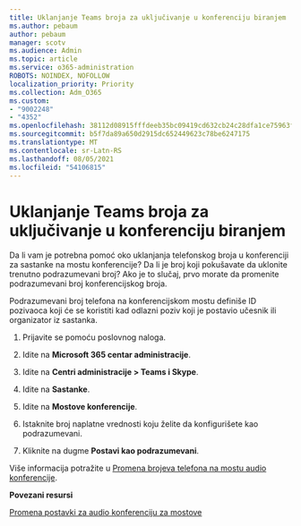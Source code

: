 ```yaml
---
title: Uklanjanje Teams broja za uključivanje u konferenciju biranjem
ms.author: pebaum
author: pebaum
manager: scotv
ms.audience: Admin
ms.topic: article
ms.service: o365-administration
ROBOTS: NOINDEX, NOFOLLOW
localization_priority: Priority
ms.collection: Adm_O365
ms.custom:
- "9002248"
- "4352"
ms.openlocfilehash: 38112d08915fffdeeb35bc09419cd632cb24c28dfa1ce75963f0217fc274d67e
ms.sourcegitcommit: b5f7da89a650d2915dc652449623c78be6247175
ms.translationtype: MT
ms.contentlocale: sr-Latn-RS
ms.lasthandoff: 08/05/2021
ms.locfileid: "54106815"
---
```

# <a name="teams-dial-in-conferencing-number-removal"></a>Uklanjanje Teams broja za uključivanje u konferenciju biranjem

Da li vam je potrebna pomoć oko uklanjanja telefonskog broja u konferenciji za sastanke na mostu konferencije? Da li je broj koji pokušavate da uklonite trenutno podrazumevani broj? Ako je to slučaj, prvo morate da promenite podrazumevani broj konferencijskog broja.

Podrazumevani broj telefona na konferencijskom mostu definiše ID pozivaoca koji će se koristiti kad odlazni poziv koji je postavio učesnik ili organizator iz sastanka.

1. Prijavite se pomoću poslovnog naloga.

2. Idite na **Microsoft 365 centar administracije**.

3. Idite na **Centri administracije > Teams i Skype**.

4. Idite na **Sastanke**.

5. Idite na **Mostove konferencije**.

6. Istaknite broj naplatne vrednosti koju želite da konfigurišete kao podrazumevani.

7. Kliknite na dugme **Postavi kao podrazumevani**.

Više informacija potražite u [Promena brojeva telefona na mostu audio konferencije](https://docs.microsoft.com/microsoftteams/change-the-phone-numbers-on-your-audio-conferencing-bridge).

**Povezani resursi**

[Promena postavki za audio konferenciju za mostove](https://docs.microsoft.com/microsoftteams/change-the-settings-for-an-audio-conferencing-bridge)
